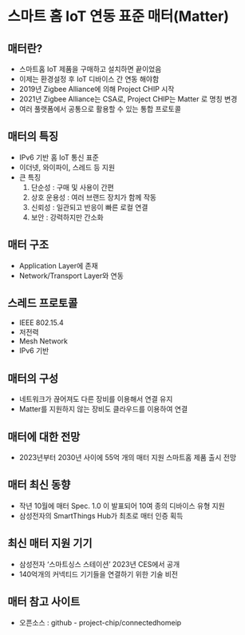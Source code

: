 # 스마트 홈 IoT 연동 표준 매터(Matter)

## 매터란?

- 스마트홈 IoT 제품을 구매하고 설치하면 끝이었음
- 이제는 환경설정 후 IoT 디바이스 간 연동 해야함
- 2019년 Zigbee Alliance에 의해 Project CHIP 시작
- 2021년 Zigbee Alliance는 CSA로, Project CHIP는 Matter 로 명칭 변경
- 여러 풀랫폼에서 공통으로 활용할 수 있는 통합 프로토콜

## 매터의 특징

- IPv6 기반 홈 IoT 통신 표준
- 이더넷, 와이파이, 스레드 등 지원
- 큰 특징
  1. 단순성 : 구매 및 사용이 간편
  2. 상호 운용성 : 여러 브랜드 장치가 함께 작동
  3. 신뢰성 : 일관되고 반응이 빠른 로컬 연결
  4. 보안 : 강력하지만 간소화

## 매터 구조

- Application Layer에 존재
- Network/Transport Layer와 연동

## 스레드 프로토콜

- IEEE 802.15.4
- 저전력
- Mesh Network
- IPv6 기반

## 매터의 구성

- 네트워크가 끊어져도 다른 장비를 이용해서 연결 유지
- Matter를 지원하지 않는 장비도 클라우드를 이용하여 연결

## 매터에 대한 전망

- 2023년부터 2030년 사이에 55억 개의 매터 지원 스마트홈 제품 출시 전망

## 매터 최신 동향

- 작년 10월에 매터 Spec. 1.0 이 발표되어 10여 종의 디바이스 유형 지원
- 삼성전자의 SmartThings Hub가 최초로 매터 인증 획득

## 최신 매터 지원 기기

- 삼성전자 ‘스마트싱스 스테이션’ 2023년 CES에서 공개
- 140억개의 커넥티드 기기들을 연결하기 위한 기술 비전

## 매터 참고 사이트

- 오픈소스 : github - project-chip/connectedhomeip
